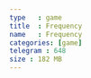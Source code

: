 ```yaml
---
type   : game
title  : Frequency
name   : Frequency
categories: [game]
telegram : 648
size : 182 MB
---
```


